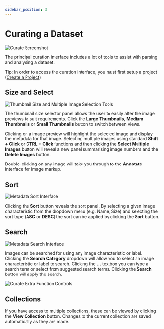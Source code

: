 ```yaml
---
sidebar_position: 3
---
```


# Curating a Dataset

![Curate Screenshot](/img/curate/curate.png)

The principal curation interface includes a lot of tools to assist with parsing and analysing a dataset.

Tip: In order to access the curation interface, you must first setup a project ([Create a Project](/createproject))

## Size and Select

![Thumbnail Size and Multiple Image Selection Tools](/img/curate/curate_size.png)

The thumbnail size selector panel allows the user to easily alter the image previews to suit requirements.
Click the **Large Thumbnails**, **Medium Thumbnails** or **Small Thumbnails** button to switch between views.

Clicking on a image preview will highlight the selected image and display the metadata for that image.
Selecting multiple images using standard **Shift + Click** or **CTRL + Click** functions and then clicking the **Select Multiple Images** button will reveal a new panel summarising image numbers and the **Delete Images** button.

Double-clicking on any image will take you through to the **Annotate** interface for image markup.

## Sort

![Metadata Sort Interface](/img/curate/curate_sort.png)

Clicking the **Sort** button reveals the sort panel.
By selecting a given image characteristic from the dropdown menu (e.g. Name, Size) and selecting the sort type (**ASC** or **DESC**) the sort can be applied by clicking the **Sort** button.

## Search

![Metadata Search Interface](/img/curate/curate_search.png)

Images can be searched for using any image characteristic or label.
Clicking the **Search Category** dropdown will allow you to select an image characteristic or label to search.
Clicking the **...** textbox you can type a search term or select from suggested search terms.
Clicking the **Search** button will apply the search.

![Curate Extra Function Controls](/img/curate/curate_functions.png)

## Collections

If you have access to multiple collections, these can be viewed by clicking the **View Collection** button. Changes to the current collection are saved automatically as they are made.

